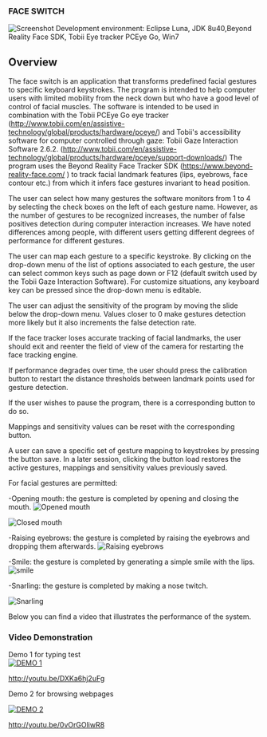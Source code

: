 ### FACE SWITCH

![Screenshot](https://raw.githubusercontent.com/Jason-NIU/Face-switch/master/screenshots/app.jpg)
Development environment:
Eclipse Luna, JDK 8u40,Beyond Reality Face SDK, Tobii Eye tracker PCEye Go, Win7

## Overview
The face switch is an application that transforms predefined facial gestures to specific keyboard keystrokes. The program is intended to help computer users with limited mobility from the neck down but who have a good level of control of facial muscles.
The software is intended to be used in combination with the Tobii PCEye Go eye tracker (http://www.tobii.com/en/assistive-technology/global/products/hardware/pceye/) and Tobii's accessibility software for computer controlled through gaze: Tobii Gaze Interaction Software 2.6.2. (http://www.tobii.com/en/assistive-technology/global/products/hardware/pceye/support-downloads/)
The program uses the Beyond Reality Face Tracker SDK (https://www.beyond-reality-face.com/ ) to track facial landmark features (lips, eyebrows, face contour etc.) from which it infers face gestures invariant to head position.


The user can select how many gestures the software monitors from 1 to 4 by selecting the check boxes on the left of each gesture name. However, as the number of gestures to be recognized increases, the number of false positives detection during computer interaction increases. We have noted differences among people, with different users getting different degrees of performance for different gestures.

The user can map each gesture to a specific keystroke. By clicking on the drop-down menu of the list of options associated to each gesture, the user can select common keys such as page down or F12 (default switch used by the Tobii Gaze Interaction Software). For customize situations, any keyboard key can be pressed since the drop-down menu is editable.

The user can adjust the sensitivity of the program by moving the slide below the drop-down menu. Values closer to 0 make gestures detection more likely but it also increments the false detection rate.

If the face tracker loses accurate tracking of facial landmarks, the user should exit and reenter the field of view of the camera for restarting the face tracking engine.

If performance degrades over time, the user should press the calibration button to restart the distance thresholds between landmark points used for gesture detection.

If the user wishes to pause the program, there is a corresponding button to do so.

Mappings and sensitivity values can be reset with the corresponding button.

A user can save a specific set of gesture mapping to keystrokes by pressing the button save. In a later session, clicking the button load restores the active gestures, mappings and sensitivity values previously saved.

For facial gestures are permitted:

-Opening mouth: the gesture is completed by opening and closing the mouth.
![Opened mouth](https://raw.githubusercontent.com/Jason-NIU/Face-switch/master/screenshots/open.png)

![Closed mouth](https://raw.githubusercontent.com/Jason-NIU/Face-switch/master/screenshots/normal.png)

-Raising eyebrows: the gesture is completed by raising the eyebrows and dropping them afterwards.
![Raising eyebrows](https://raw.githubusercontent.com/Jason-NIU/Face-switch/master/screenshots/rising%20eyebrow.png)

-Smile: the gesture is completed by generating a simple smile with the lips.
![smile](https://raw.githubusercontent.com/Jason-NIU/Face-switch/master/screenshots/smile.png)


-Snarling: the gesture is completed by making a nose twitch.

![Snarling](https://raw.githubusercontent.com/Jason-NIU/Face-switch/master/screenshots/nose.png)

Below you can find a video that illustrates the performance of the system.

### Video Demonstration

Demo 1 for typing test           
[![DEMO 1](http://img.youtube.com/vi/DXKa6hj2uFg/0.jpg)](http://youtu.be/DXKa6hj2uFg)

http://youtu.be/DXKa6hj2uFg 

Demo 2 for browsing webpages   

[![DEMO 2](http://img.youtube.com/vi/0vOrGOliwR8/0.jpg)](http://youtu.be/0vOrGOliwR8)

http://youtu.be/0vOrGOliwR8
